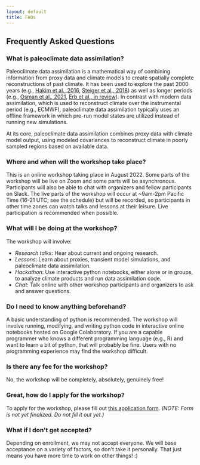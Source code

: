 ```yaml
---
layout: default
title: FAQs
---
```


## Frequently Asked Questions

### What is paleoclimate data assimilation?

Paleoclimate data assimilation is a mathematical way of combining information from proxy data and climate models to create spatially complete reconstructions of past climate. It has been used to explore the past 2000 years (e.g., [Hakim et al., 2016](https://agupubs.onlinelibrary.wiley.com/doi/full/10.1002/2016JD024751), [Steiger et al., 2018](https://www.nature.com/articles/sdata201886)) as well as longer periods (e.g., [Osman et al., 2021](https://www.nature.com/articles/s41586-021-03984-4), [Erb et al., in review](https://egusphere.copernicus.org/preprints/2022/egusphere-2022-184/)). In contrast with modern data assimilation, which is used to reconstruct climate over the instrumental period (e.g., ECMWF), paleoclimate data assimilation typically uses an offline framework in which pre-run model states are utilized instead of running new simulations.

At its core, paleoclimate data assimilation combines proxy data with climate model output, using modeled covariances to reconstruct climate in poorly sampled regions based on available data.

### Where and when will the workshop take place?

This is an online workshop taking place in August 2022. Some parts of the workshop will be live on Zoom and some parts will be asynchronous. Participants will also be able to chat with organizers and fellow participants on Slack. The live parts of the workshop will occur at ~9am-2pm Pacific Time (16-21 UTC; see the schedule) but will be recorded, so participants in other time zones can watch talks and lessons at their leisure. Live participation is recommended when possible.

### What will I be doing at the workshop?

The workshop will involve:
- *Research talks*: Hear about current and ongoing research.
- *Lessons*: Learn about proxies, transient model simulations, and paleoclimate data assimilation.
- *Hackathon*: Use interactive python notebooks, either alone or in groups, to analyze climate products and run data assimilation code.
- *Chat*: Talk online with other workshop participants and organizers to ask and answer questions.

### Do I need to know anything beforehand?

A basic understanding of python is recommended. The workshop will involve running, modifying, and writing python code in interactive online notebooks hosted on Google Colaboratory. If you are a capable programmer who knows a different programming language (e.g., R) and want to learn a bit of python, that will probably be fine. Users with no programming experience may find the workshop difficult.

### Is there any fee for the workshop?

No, the workshop will be completely, absolutely, genuinely free!

### Great, how do I apply for the workshop?

To apply for the workshop, please fill out [this application form](https://forms.gle/rNQZMdUBMpy2wSzR9). *(NOTE: Form is not yet finalized. Do not fill it out yet.)*

### What if I don't get accepted?

Depending on enrollment, we may not accept everyone. We will base acceptance on a variety of factors, so don't take it personally. That just means you have more time to work on other things! :)
